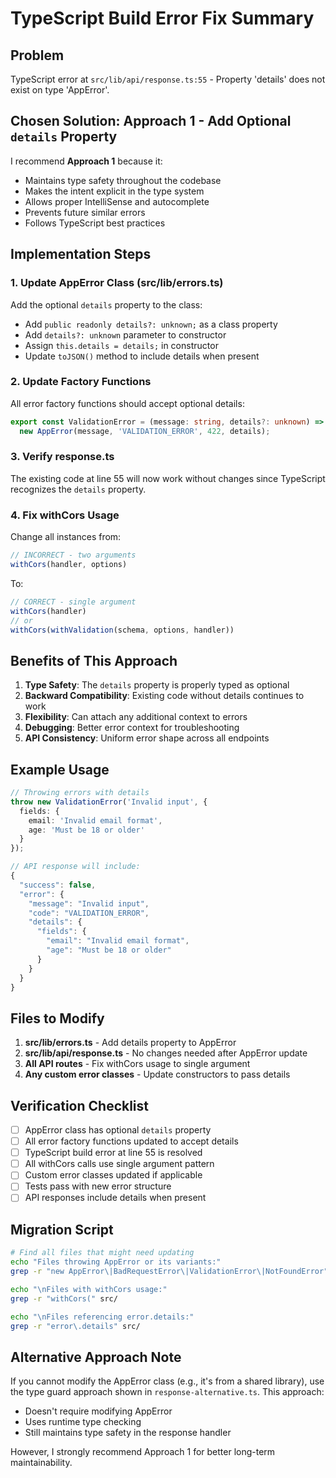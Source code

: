 # TypeScript Build Error Fix Summary

## Problem
TypeScript error at `src/lib/api/response.ts:55` - Property 'details' does not exist on type 'AppError'.

## Chosen Solution: Approach 1 - Add Optional `details` Property

I recommend **Approach 1** because it:
- Maintains type safety throughout the codebase
- Makes the intent explicit in the type system
- Allows proper IntelliSense and autocomplete
- Prevents future similar errors
- Follows TypeScript best practices

## Implementation Steps

### 1. Update AppError Class (src/lib/errors.ts)
Add the optional `details` property to the class:
- Add `public readonly details?: unknown;` as a class property
- Add `details?: unknown` parameter to constructor
- Assign `this.details = details;` in constructor
- Update `toJSON()` method to include details when present

### 2. Update Factory Functions
All error factory functions should accept optional details:
```typescript
export const ValidationError = (message: string, details?: unknown) =>
  new AppError(message, 'VALIDATION_ERROR', 422, details);
```

### 3. Verify response.ts
The existing code at line 55 will now work without changes since TypeScript recognizes the `details` property.

### 4. Fix withCors Usage
Change all instances from:
```typescript
// INCORRECT - two arguments
withCors(handler, options)
```

To:
```typescript
// CORRECT - single argument
withCors(handler)
// or
withCors(withValidation(schema, options, handler))
```

## Benefits of This Approach

1. **Type Safety**: The `details` property is properly typed as optional
2. **Backward Compatibility**: Existing code without details continues to work
3. **Flexibility**: Can attach any additional context to errors
4. **Debugging**: Better error context for troubleshooting
5. **API Consistency**: Uniform error shape across all endpoints

## Example Usage

```typescript
// Throwing errors with details
throw new ValidationError('Invalid input', {
  fields: {
    email: 'Invalid email format',
    age: 'Must be 18 or older'
  }
});

// API response will include:
{
  "success": false,
  "error": {
    "message": "Invalid input",
    "code": "VALIDATION_ERROR",
    "details": {
      "fields": {
        "email": "Invalid email format",
        "age": "Must be 18 or older"
      }
    }
  }
}
```

## Files to Modify

1. **src/lib/errors.ts** - Add details property to AppError
2. **src/lib/api/response.ts** - No changes needed after AppError update
3. **All API routes** - Fix withCors usage to single argument
4. **Any custom error classes** - Update constructors to pass details

## Verification Checklist

- [ ] AppError class has optional `details` property
- [ ] All error factory functions updated to accept details
- [ ] TypeScript build error at line 55 is resolved
- [ ] All withCors calls use single argument pattern
- [ ] Custom error classes updated if applicable
- [ ] Tests pass with new error structure
- [ ] API responses include details when present

## Migration Script

```bash
# Find all files that might need updating
echo "Files throwing AppError or its variants:"
grep -r "new AppError\|BadRequestError\|ValidationError\|NotFoundError" src/

echo "\nFiles with withCors usage:"
grep -r "withCors(" src/

echo "\nFiles referencing error.details:"
grep -r "error\.details" src/
```

## Alternative Approach Note

If you cannot modify the AppError class (e.g., it's from a shared library), use the type guard approach shown in `response-alternative.ts`. This approach:
- Doesn't require modifying AppError
- Uses runtime type checking
- Still maintains type safety in the response handler

However, I strongly recommend Approach 1 for better long-term maintainability.
